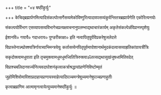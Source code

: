 +++
title = "०४ षष्ठींकुर्युः"

+++
केचिद्ब्रह्मार्पणमित्यादिसंकल्पोत्सर्गेसव्यमेकोविष्णुरित्यादावपसव्यंकुर्वन्तितत्रब्रह्मार्पणेति एकोरित्यनयोः

संकल्पयोर्विभाग एसव्यापसव्यविभागेचप्रत्यक्षवचनानुपलम्भाद्यथाचारंकार्यम् अकृतेसंकल्पेन्नंविप्रानस्पृशेयुः

ईशानवि० गयायै० गदाधराय० पुण्डरीकाक्षा० इति नत्वापितृपूर्वविप्रकरेषुजलेदत्ते

विप्रास्तेनान्न्म्प्रोक्श्यत्रिर्गायत्र्याभिमन्त्रयेयुः कर्तासव्येनपितृपूर्वमापोशानार्थमुदकंदत्वासव्याह्रतिकांग्रायत्रींत्रिः

सकृदोक्त्वामधुवाता इति तृचमुक्त्वामधुमधुमध्वितित्रिरुक्त्वाॐतत्सद्यथासुखंजुषध्वमितिवदेत्

विप्राश्चबलिदानवर्ज्यनित्यवदापोशनंकृत्वाकर्त्राश्रद्धायांप्राणेनिविष्टोम्मृतं

जुहोमिशिवोमाविशाप्रदाहायप्राणायस्वाहेत्यादिपञ्चमन्त्रेषूच्यमानेषुपञ्चप्रणाहुतीः

कृत्वाब्रह्मणिम आत्मामृनत्वायेत्युच्यमानेषष्ठींकुर्युः ॥
